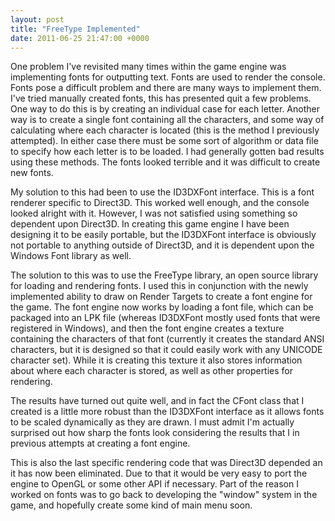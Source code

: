 ```yaml
---
layout: post
title: "FreeType Implemented"
date: 2011-06-25 21:47:00 +0000
---
```

One problem I've revisited many times within the game engine was implementing fonts for outputting text. Fonts are used to render the console. Fonts pose a difficult problem and there are many ways to implement them. I've tried manually created fonts, this has presented quit a few problems. One way to do this is by creating an individual case for each letter. Another way is to create a single font containing all the characters, and some way of calculating where each character is located (this is the method I previously attempted). In either case there must be some sort of algorithm or data file to specify how each letter is to be loaded. I had generally gotten bad results using these methods. The fonts looked terrible and it was difficult to create new fonts.

My solution to this had been to use the ID3DXFont interface. This is a font renderer specific to Direct3D. This worked well enough, and the console looked alright with it. However, I was not satisfied using something so dependent upon Direct3D. In creating this game engine I have been designing it to be easily portable, but the ID3DXFont interface is obviously not portable to anything outside of Direct3D, and it is dependent upon the Windows Font library as well.

The solution to this was to use the FreeType library, an open source library for loading and rendering fonts. I used this in conjunction with the newly implemented ability to draw on Render Targets to create a font engine for the game. The font engine now works by loading a font file, which can be packaged into an LPK file (whereas ID3DXFont mostly used fonts that were registered in Windows), and then the font engine creates a texture containing the characters of that font (currently it creates the standard ANSI characters, but it is designed so that it could easily work with any UNICODE character set). While it is creating this texture it also stores information about where each character is stored, as well as other properties for rendering.

The results have turned out quite well, and in fact the CFont class that I created is a little more robust than the ID3DXFont interface as it allows fonts to be scaled dynamically as they are drawn. I must admit I'm actually surprised out how sharp the fonts look considering the results that I in previous attempts at creating a font engine.

This is also the last specific rendering code that was Direct3D depended an it has now been eliminated. Due to that it would be very easy to port the engine to OpenGL or some other API if necessary. Part of the reason I worked on fonts was to go back to developing the "window" system in the game, and hopefully create some kind of main menu soon.
